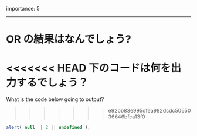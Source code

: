 importance: 5

---

# OR の結果はなんでしょう?

<<<<<<< HEAD
下のコードは何を出力するでしょう？
=======
What is the code below going to output?
>>>>>>> e92bb83e995dfea982dcdc5065036646bfca13f0

```js
alert( null || 2 || undefined );
```
